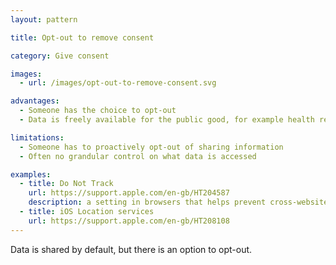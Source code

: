 ```yaml
---
layout: pattern

title: Opt-out to remove consent

category: Give consent

images:
  - url: /images/opt-out-to-remove-consent.svg

advantages:
  - Someone has the choice to opt-out
  - Data is freely available for the public good, for example health research

limitations:
  - Someone has to proactively opt-out of sharing information
  - Often no grandular control on what data is accessed

examples:
  - title: Do Not Track
    url: https://support.apple.com/en-gb/HT204587
    description: a setting in browsers that helps prevent cross-website tracking. Some browsers have Do Not Track turned on by default.
  - title: iOS Location services
    url: https://support.apple.com/en-gb/HT208108
---
```


Data is shared by default, but there is an option to opt-out.

